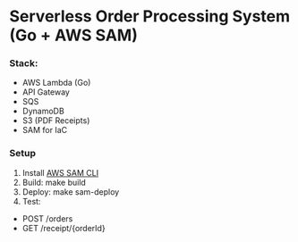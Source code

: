 # Serverless Order Processing System (Go + AWS SAM)

### Stack:
- AWS Lambda (Go)
- API Gateway
- SQS
- DynamoDB
- S3 (PDF Receipts)
- SAM for IaC

### Setup

1. Install [AWS SAM CLI](https://docs.aws.amazon.com/serverless-application-model/latest/developerguide/install-sam-cli.html)
2. Build:
    make build
3. Deploy:
    make sam-deploy
4. Test:
- POST /orders
- GET /receipt/{orderId}


